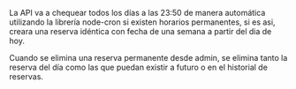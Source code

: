 La API va a chequear todos los días a las 23:50 de manera automática utilizando la librería node-cron si existen horarios permanentes, si es asi, creara una reserva idéntica con fecha de una semana a partir del dia de hoy. 

Cuando se elimina una reserva permanente desde admin, se elimina tanto la reserva del día como las que puedan existir a futuro o en el historial de reservas. 

